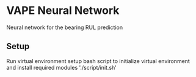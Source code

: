 # VAPE Neural Network
Neural network for the bearing RUL prediction

## Setup

Run virtual environment setup bash script to initialize virtual environment and install required modules './script/init.sh'
